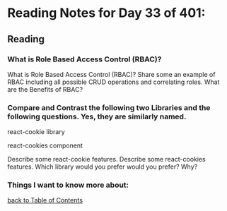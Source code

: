# Reading Notes for Day 33 of 401:

## Reading

### What is Role Based Access Control (RBAC)?

What is Role Based Access Control (RBAC)?
Share some an example of RBAC including all possible CRUD operations and correlating roles.
What are the Benefits of RBAC?

### Compare and Contrast the following two Libraries and the following questions. Yes, they are similarly named.

react-cookie library

react-cookies component

Describe some react-cookie features.
Describe some react-cookies features.
Which library would you prefer would you prefer? Why?

### Things I want to know more about:

[back to Table of Contents](./README.md)
